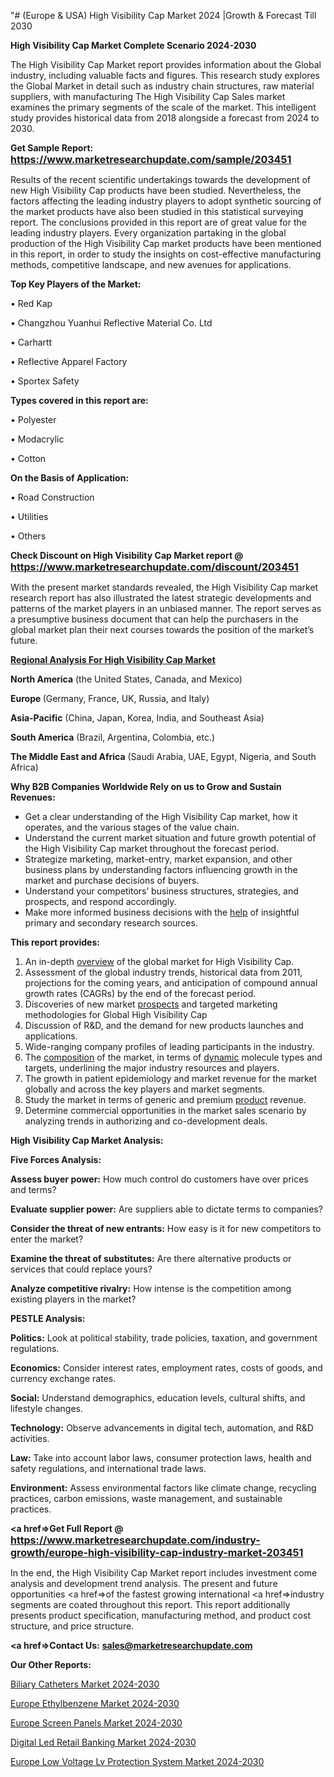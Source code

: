 "# (Europe & USA) High Visibility Cap Market 2024 |Growth & Forecast Till 2030

<strong>High Visibility Cap Market Complete Scenario 2024-2030</strong>

The High Visibility Cap Market report provides information about the Global industry, including valuable facts and figures. This research study explores the Global Market in detail such as industry chain structures, raw material suppliers, with manufacturing The High Visibility Cap Sales market examines the primary segments of the scale of the market. This intelligent study provides historical data from 2018 alongside a forecast from 2024 to 2030.

<strong>Get Sample Report: <a href=https://www.marketresearchupdate.com/sample/203451><font size=3 color=#0000ff>https://www.marketresearchupdate.com/sample/203451</font></a></strong>

Results of the recent scientific undertakings towards the development of new High Visibility Cap products have been studied. Nevertheless, the factors affecting the leading industry players to adopt synthetic sourcing of the market products have also been studied in this statistical surveying report. The conclusions provided in this report are of great value for the leading industry players. Every organization partaking in the global production of the High Visibility Cap market products have been mentioned in this report, in order to study the insights on cost-effective manufacturing methods, competitive landscape, and new avenues for applications.

<strong>Top Key Players of the Market:</strong>

• Red Kap

• Changzhou Yuanhui Reflective Material Co. Ltd

• Carhartt

• Reflective Apparel Factory

• Sportex Safety

<strong>Types covered in this report are: </strong>

• Polyester

• Modacrylic

• Cotton

<strong>On the Basis of Application:</strong>

• Road Construction

• Utilities

• Others

<strong>Check Discount on High Visibility Cap Market report @ <a href=https://www.marketresearchupdate.com/discount/203451><font size=3 color=#0000ff>https://www.marketresearchupdate.com/discount/203451</font></a></strong>

With the present market standards revealed, the High Visibility Cap market research report has also illustrated the latest strategic developments and patterns of the market players in an unbiased manner. The report serves as a presumptive business document that can help the purchasers in the global market plan their next courses towards the position of the market’s future.

<strong><u><b>Regional Analysis For High Visibility Cap Market</b></u></strong>

<strong><b>North America</b></strong> (the United States, Canada, and Mexico)

<strong><b>Europe </b></strong>(Germany, France, UK, Russia, and Italy)

<strong><b>Asia-Pacific</b></strong> (China, Japan, Korea, India, and Southeast Asia)

<strong><b>South America</b></strong> (Brazil, Argentina, Colombia, etc.)

<strong><b>The Middle East and Africa</b></strong> (Saudi Arabia, UAE, Egypt, Nigeria, and South Africa)

<strong>Why B2B Companies Worldwide Rely on us to Grow and Sustain Revenues:</strong>
<ul>
  <li>Get a clear understanding of the High Visibility Cap market, how it operates, and the various stages of the value chain.</li>
  <li>Understand the current market situation and future growth potential of the High Visibility Cap market throughout the forecast period.</li>
  <li>Strategize marketing, market-entry, market expansion, and other business plans by understanding factors influencing growth in the market and purchase decisions of buyers.</li>
  <li>Understand your competitors’ business structures, strategies, and prospects, and respond accordingly.</li>
  <li>Make more informed business decisions with the <a href=ASDF991299>help</a> of insightful primary and secondary research sources.</li>
</ul>
<strong>This report provides:</strong>
<ol>
  <li>An in-depth <a href=>overview</a> of the global market for High Visibility Cap.</li>
  <li>Assessment of the global industry trends, historical data from 2011, projections for the coming years, and anticipation of compound annual growth rates (CAGRs) by the end of the forecast period.</li>
  <li>Discoveries of new market <a href=>prospects</a> and targeted marketing methodologies for Global High Visibility Cap</li>
  <li>Discussion of R&amp;D, and the demand for new products launches and applications.</li>
  <li>Wide-ranging company profiles of leading participants in the industry.</li>
  <li>The <a href=ASDF881288>composition</a> of the market, in terms of <a href=>dynamic</a> molecule types and targets, underlining the major industry resources and players.</li>
  <li>The growth in patient epidemiology and market revenue for the market globally and across the key players and market segments.</li>
  <li>Study the market in terms of generic and premium <a href=>product</a> revenue.</li>
  <li>Determine commercial opportunities in the market sales scenario by analyzing trends in authorizing and co-development deals.</li>
</ol>

<strong>High Visibility Cap Market Analysis:</strong>

<strong>Five Forces Analysis:</strong>

<strong>Assess buyer power:</strong> How much control do customers have over prices and terms?

<strong>Evaluate supplier power:</strong> Are suppliers able to dictate terms to companies?

<strong>Consider the threat of new entrants:</strong> How easy is it for new competitors to enter the market?

<strong>Examine the threat of substitutes:</strong> Are there alternative products or services that could replace yours?

<strong>Analyze competitive rivalry:</strong> How intense is the competition among existing players in the market?

<strong>PESTLE Analysis:</strong>

<strong>Politics:</strong> Look at political stability, trade policies, taxation, and government regulations.

<strong>Economics:</strong> Consider interest rates, employment rates, costs of goods, and currency exchange rates.

<strong>Social:</strong> Understand demographics, education levels, cultural shifts, and lifestyle changes.

<strong>Technology:</strong> Observe advancements in digital tech, automation, and R&D activities.

<strong>Law:</strong> Take into account labor laws, consumer protection laws, health and safety regulations, and international trade laws.

<strong>Environment:</strong> Assess environmental factors like climate change, recycling practices, carbon emissions, waste management, and sustainable practices.

<strong><a href=>Get Full Report</a> @ <a href=https://www.marketresearchupdate.com/industry-growth/europe-high-visibility-cap-industry-market-203451><font size=3 color=#0000ff>https://www.marketresearchupdate.com/industry-growth/europe-high-visibility-cap-industry-market-203451</font></a></strong>

In the end, the High Visibility Cap Market report includes investment come analysis and development trend analysis. The present and future opportunities <a href=>of</a> the fastest growing international <a href=>industry</a> segments are coated throughout this report. This report additionally presents product specification, manufacturing method, and product cost structure, and price structure.

<strong><a href=><strong>Contact Us:</strong></a></strong>
<strong>sales@marketresearchupdate.com</strong>

<strong>Our Other Reports:</strong>

<a href=https://www.linkedin.com/pulse/biliary-catheters-market-opportunities-stay-ahead>Biliary Catheters Market 2024-2030</a>

<a href=https://www.linkedin.com/pulse/europe-ethylbenzene-market-size-economic-aspect-future>Europe Ethylbenzene Market 2024-2030</a>

<a href=https://www.linkedin.com/pulse/europe-screen-panels-market-size-analysis-leading>Europe Screen Panels Market 2024-2030</a>

<a href=https://www.linkedin.com/pulse/digital-led-retail-banking-market-outlook-2023-rmtjf/>Digital Led Retail Banking Market 2024-2030</a>

<a href=https://www.linkedin.com/pulse/europe-low-voltage-lv-protection-system-market-pimkf/>Europe Low Voltage Lv Protection System Market 2024-2030</a>

